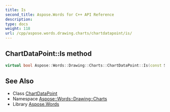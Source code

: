 ```yaml
---
title: Is
second_title: Aspose.Words for C++ API Reference
description: 
type: docs
weight: 118
url: /cpp/aspose.words.drawing.charts/chartdatapoint/is/
---
```

## ChartDataPoint::Is method




```cpp
virtual bool Aspose::Words::Drawing::Charts::ChartDataPoint::Is(const System::TypeInfo &target) const override
```

## See Also

* Class [ChartDataPoint](../)
* Namespace [Aspose::Words::Drawing::Charts](../../)
* Library [Aspose.Words](../../../)
